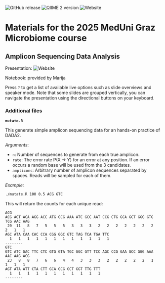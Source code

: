 ![GitHub release](https://img.shields.io/github/tag/dienerlab/2025_meduni_microbiome.svg)
![QIIME 2 version](https://img.shields.io/badge/Qiime%202%20version-2024.10-blue.svg)
![Website](https://img.shields.io/website?url=https%3A%2F%2Fdienerlab.github.io%2F2025_meduni_microbiome)



# Materials for the 2025 MedUni Graz Microbiome course

## Amplicon Sequencing Data Analysis

Presentation: ![Website](https://img.shields.io/website?url=https%3A%2F%2Fdienerlab.github.io%2F2025_meduni_microbiome)

Notebook: provided by Marija

Press `?` to get a list of available live options such as slide overviews and speaker mode. Note that
some slides are grouped vertically, you can navigate the presentation using
the directional buttons on your keyboard.

### Additional files

**`mutate.R`**

This generate simple amplicon sequencing data for an hands-on practice of DADA2.

*Arguments*:<br>
- `n`: Number of sequences to generate from each true amplicon.
- `rate`: The error rate P(X -> Y) for an error at any position. If an error occurs a random
   base will be used from the 3 candidates.
- `amplicons`: Arbitrary number of amplicon sequences separated by spaces. Reads will be
   sampled for each of them.

*Example:*

```bash
./mutate.R 100 0.5 ACG GTC
```

This will return the counts for each unique read:

```
ACG
ACG ACT ACA AGG ACC ATG GCG AAA ATC GCC AAT CCG CTG GCA GCT GGG GTG TCG AAC AAG
 20  11   8   7   5   5   5   3   3   3   2   2   2   2   2   2   2   2   1   1
AGC ATA CAA CAC CCA CGG GGC GTC TAG TCA TGA TTC
  1   1   1   1   1   1   1   1   1   1   1   1
--------
GTC
GTC ATC GAC TTC CTC GTG GTA TGC GGC GTT TCC AGC CCG GAA GCC GGG AAA AAC AAG ACG
 23   8   8   7   6   6   4   4   3   3   3   2   2   2   2   2   1   1   1   1
AGT ATA ATT CTA CTT GCA GCG GCT GGT TTG TTT
  1   1   1   1   1   1   1   1   1   1   1
--------
```
